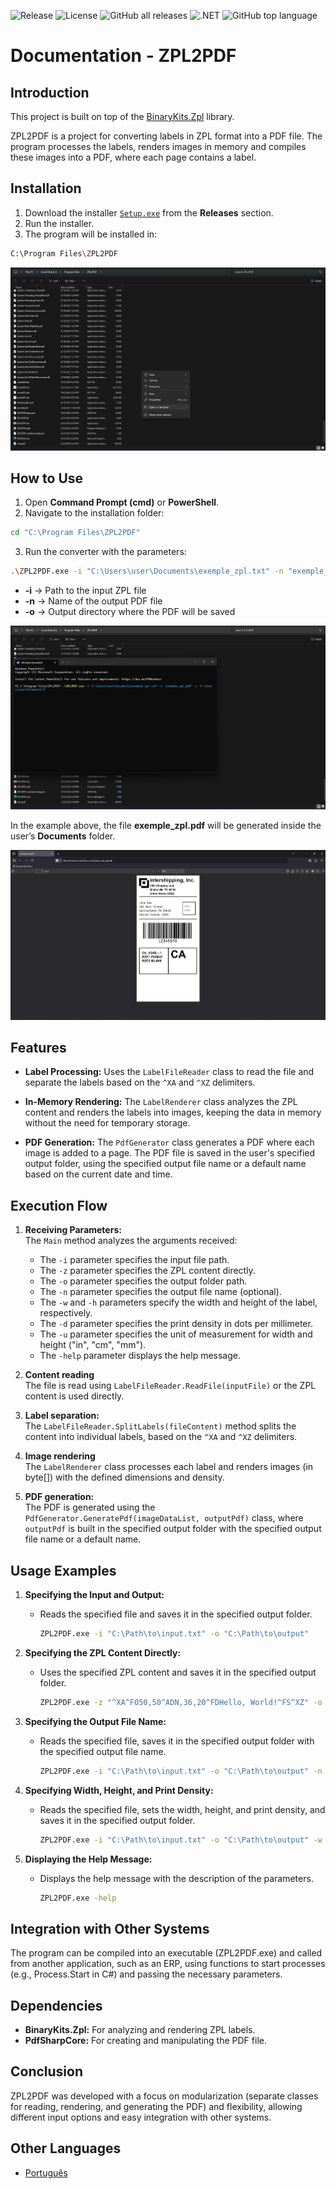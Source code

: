 ![Release](https://img.shields.io/github/v/release/brunoleocam/ZPL2PDF)
![License](https://img.shields.io/github/license/brunoleocam/ZPL2PDF)
![GitHub all releases](https://img.shields.io/github/downloads/brunoleocam/ZPL2PDF/total)
![.NET](https://img.shields.io/badge/.NET-9.0-blue)
![GitHub top language](https://img.shields.io/github/languages/top/brunoleocam/ZPL2PDF)

# Documentation - ZPL2PDF

## Introduction

This project is built on top of the [BinaryKits.Zpl](https://github.com/BinaryKits/BinaryKits.Zpl) library.

ZPL2PDF is a project for converting labels in ZPL format into a PDF file. The program processes the labels, renders images in memory and compiles these images into a PDF, where each page contains a label.

## Installation

1. Download the installer [`Setup.exe`](https://github.com/brunoleocam/ZPL2PDF/releases) from the **Releases** section.
2. Run the installer.
3. The program will be installed in:

```sh
C:\Program Files\ZPL2PDF
```

![Example 1](Image/example_1.png)

## How to Use

1. Open **Command Prompt (cmd)** or **PowerShell**.  
2. Navigate to the installation folder:

```sh
cd "C:\Program Files\ZPL2PDF"
```

3. Run the converter with the parameters:

```sh
.\ZPL2PDF.exe -i "C:\Users\user\Documents\exemple_zpl.txt" -n "exemple_zpl.pdf" -o "C:\Users\user\Documents\"
```

-  **-i** → Path to the input ZPL file
-  **-n** → Name of the output PDF file
-  **-o** → Output directory where the PDF will be saved

![Example 2](Image/example_2.png)

In the example above, the file **exemple_zpl.pdf** will be generated inside the user’s **Documents** folder.

![Example 3](Image/example_3.png)

## Features

- **Label Processing:** 
   Uses the `LabelFileReader` class to read the file and separate the labels based on the `^XA` and `^XZ` delimiters.

- **In-Memory Rendering:** 
   The `LabelRenderer` class analyzes the ZPL content and renders the labels into images, keeping the data in memory without the need for temporary storage.

- **PDF Generation:** 
   The `PdfGenerator` class generates a PDF where each image is added to a page. The PDF file is saved in the user's specified output folder, using the specified output file name or a default name based on the current date and time.

## Execution Flow

1. **Receiving Parameters:**  
   The `Main` method analyzes the arguments received:
   - The `-i` parameter specifies the input file path.
   - The `-z` parameter specifies the ZPL content directly.
   - The `-o` parameter specifies the output folder path.
   - The `-n` parameter specifies the output file name (optional).
   - The `-w` and `-h` parameters specify the width and height of the label, respectively.
   - The `-d` parameter specifies the print density in dots per millimeter.
   - The `-u` parameter specifies the unit of measurement for width and height ("in", "cm", "mm").
   - The `-help` parameter displays the help message.

2. **Content reading**  
   The file is read using `LabelFileReader.ReadFile(inputFile)` or the ZPL content is used directly.

3. **Label separation:**  
   The `LabelFileReader.SplitLabels(fileContent)` method splits the content into individual labels, based on the `^XA` and `^XZ` delimiters.

4. **Image rendering**  
   The `LabelRenderer` class processes each label and renders images (in byte[]) with the defined dimensions and density.

5. **PDF generation:**  
   The PDF is generated using the `PdfGenerator.GeneratePdf(imageDataList, outputPdf)` class, where `outputPdf` is built in the specified output folder with the specified output file name or a default name.

## Usage Examples

1. **Specifying the Input and Output:** 

   - Reads the specified file and saves it in the specified output folder.

      ```sh
      ZPL2PDF.exe -i "C:\Path\to\input.txt" -o "C:\Path\to\output"
      ```

2. **Specifying the ZPL Content Directly:**

   - Uses the specified ZPL content and saves it in the specified output folder.

      ```sh
      ZPL2PDF.exe -z "^XA^FO50,50^ADN,36,20^FDHello, World!^FS^XZ" -o "C:\Path\to\output"
      ```

3. **Specifying the Output File Name:**

   - Reads the specified file, saves it in the specified output folder with the specified output file name.

      ```sh
      ZPL2PDF.exe -i "C:\Path\to\input.txt" -o "C:\Path\to\output" -n "output_filename.pdf"
      ```

4. **Specifying Width, Height, and Print Density:**

   - Reads the specified file, sets the width, height, and print density, and saves it in the specified output folder.

      ```sh
      ZPL2PDF.exe -i "C:\Path\to\input.txt" -o "C:\Path\to\output" -w 6 -h 12 -u "cm" -d 8
      ```

5. **Displaying the Help Message:**

   - Displays the help message with the description of the parameters.

      ```sh
      ZPL2PDF.exe -help
      ```

## Integration with Other Systems

The program can be compiled into an executable (ZPL2PDF.exe) and called from another application, such as an ERP, using functions to start processes (e.g., Process.Start in C#) and passing the necessary parameters.

## Dependencies
   
   - **BinaryKits.Zpl:** For analyzing and rendering ZPL labels.
   - **PdfSharpCore:** For creating and manipulating the PDF file.

## Conclusion

ZPL2PDF was developed with a focus on modularization (separate classes for reading, rendering, and generating the PDF) and flexibility, allowing different input options and easy integration with other systems.

## Other Languages

- [Português](README.pt.md)
